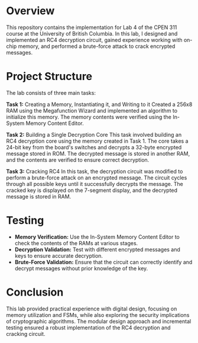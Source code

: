 # Overview
This repository contains the implementation for Lab 4 of the CPEN 311 course at the University of British Columbia. In this lab, I designed and implemented an RC4 decryption circuit, gained experience working with on-chip memory, and performed a brute-force attack to crack encrypted messages.

# Project Structure
The lab consists of three main tasks:

**Task 1:** Creating a Memory, Instantiating it, and Writing to it
Created a 256x8 RAM using the Megafunction Wizard and implemented an algorithm to initialize this memory. The memory contents were verified using the In-System Memory Content Editor.

**Task 2:** Building a Single Decryption Core
This task involved building an RC4 decryption core using the memory created in Task 1. The core takes a 24-bit key from the board's switches and decrypts a 32-byte encrypted message stored in ROM. The decrypted message is stored in another RAM, and the contents are verified to ensure correct decryption.

**Task 3:** Cracking RC4
In this task, the decryption circuit was modified to perform a brute-force attack on an encrypted message. The circuit cycles through all possible keys until it successfully decrypts the message. The cracked key is displayed on the 7-segment display, and the decrypted message is stored in RAM.

# Testing
- **Memory Verification:** Use the In-System Memory Content Editor to check the contents of the RAMs at various stages.
- **Decryption Validation:** Test with different encrypted messages and keys to ensure accurate decryption.
- **Brute-Force Validation:** Ensure that the circuit can correctly identify and decrypt messages without prior knowledge of the key.

# Conclusion
This lab provided practical experience with digital design, focusing on memory utilization and FSMs, while also exploring the security implications of cryptographic algorithms. The modular design approach and incremental testing ensured a robust implementation of the RC4 decryption and cracking circuit.
